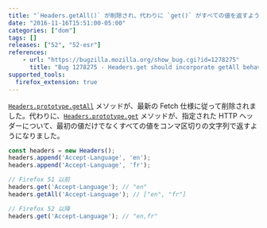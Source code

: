 ```yaml
---
title: "`Headers.getAll()` が削除され、代わりに `get()` がすべての値を返すようになります"
date: "2016-11-16T15:51:00-05:00"
categories: ["dom"]
tags: []
releases: ["52", "52-esr"]
references:
    - url: "https://bugzilla.mozilla.org/show_bug.cgi?id=1278275"
      title: "Bug 1278275 - Headers.get should incorporate getAll behaviour"
supported_tools:
  firefox_extension: true
---
```

[`Headers.prototype.getAll`](https://developer.mozilla.org/docs/Web/API/Headers/getAll) メソッドが、最新の Fetch 仕様に従って削除されました。代わりに、[`Headers.prototype.get`](https://developer.mozilla.org/docs/Web/API/Headers/get) メソッドが、指定された HTTP ヘッダーについて、最初の値だけでなくすべての値をコンマ区切りの文字列で返すようになりました。

```js
const headers = new Headers();
headers.append('Accept-Language', 'en');
headers.append('Accept-Language', 'fr');

// Firefox 51 以前
headers.get('Accept-Language'); // "en"
headers.getAll('Accept-Language'); // ["en", "fr"]

// Firefox 52 以降
headers.get('Accept-Language'); // "en,fr"
```
